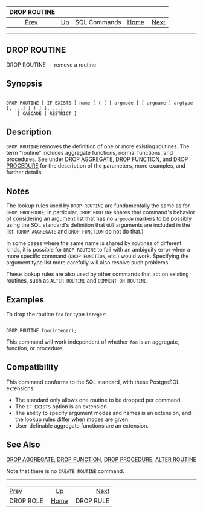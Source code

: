 <!--?xml version="1.0" encoding="UTF-8" standalone="no"?-->

|              DROP ROUTINE              |                                        |              |                                                       |                                        |
| :------------------------------------: | :------------------------------------- | :----------: | ----------------------------------------------------: | -------------------------------------: |
| [Prev](sql-droprole.html "DROP ROLE")  | [Up](sql-commands.html "SQL Commands") | SQL Commands | [Home](index.html "PostgreSQL 17devel Documentation") |  [Next](sql-droprule.html "DROP RULE") |

***

[]()

## DROP ROUTINE

DROP ROUTINE — remove a routine

## Synopsis

```

DROP ROUTINE [ IF EXISTS ] name [ ( [ [ argmode ] [ argname ] argtype [, ...] ] ) ] [, ...]
    [ CASCADE | RESTRICT ]
```

## Description

`DROP ROUTINE` removes the definition of one or more existing routines. The term “routine” includes aggregate functions, normal functions, and procedures. See under [DROP AGGREGATE](sql-dropaggregate.html "DROP AGGREGATE"), [DROP FUNCTION](sql-dropfunction.html "DROP FUNCTION"), and [DROP PROCEDURE](sql-dropprocedure.html "DROP PROCEDURE") for the description of the parameters, more examples, and further details.

## Notes

The lookup rules used by `DROP ROUTINE` are fundamentally the same as for `DROP PROCEDURE`; in particular, `DROP ROUTINE` shares that command's behavior of considering an argument list that has no *`argmode`* markers to be possibly using the SQL standard's definition that `OUT` arguments are included in the list. (`DROP AGGREGATE` and `DROP FUNCTION` do not do that.)

In some cases where the same name is shared by routines of different kinds, it is possible for `DROP ROUTINE` to fail with an ambiguity error when a more specific command (`DROP FUNCTION`, etc.) would work. Specifying the argument type list more carefully will also resolve such problems.

These lookup rules are also used by other commands that act on existing routines, such as `ALTER ROUTINE` and `COMMENT ON ROUTINE`.

## Examples

To drop the routine `foo` for type `integer`:

```

DROP ROUTINE foo(integer);
```

This command will work independent of whether `foo` is an aggregate, function, or procedure.

## Compatibility

This command conforms to the SQL standard, with these PostgreSQL extensions:

*   The standard only allows one routine to be dropped per command.
*   The `IF EXISTS` option is an extension.
*   The ability to specify argument modes and names is an extension, and the lookup rules differ when modes are given.
*   User-definable aggregate functions are an extension.

## See Also

[DROP AGGREGATE](sql-dropaggregate.html "DROP AGGREGATE"), [DROP FUNCTION](sql-dropfunction.html "DROP FUNCTION"), [DROP PROCEDURE](sql-dropprocedure.html "DROP PROCEDURE"), [ALTER ROUTINE](sql-alterroutine.html "ALTER ROUTINE")

Note that there is no `CREATE ROUTINE` command.

***

|                                        |                                                       |                                        |
| :------------------------------------- | :---------------------------------------------------: | -------------------------------------: |
| [Prev](sql-droprole.html "DROP ROLE")  |         [Up](sql-commands.html "SQL Commands")        |  [Next](sql-droprule.html "DROP RULE") |
| DROP ROLE                              | [Home](index.html "PostgreSQL 17devel Documentation") |                              DROP RULE |
